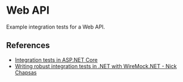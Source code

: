 # Web API

Example integration tests for a Web API.

## References

- [Integration tests in ASP.NET Core](https://docs.microsoft.com/en-us/aspnet/core/test/integration-tests)
- [Writing robust integration tests in .NET with WireMock.NET - Nick Chapsas](https://www.youtube.com/watch?v=YU3ohofu6UU)